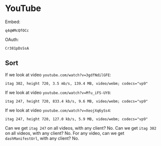 # YouTube

Embed:

~~~
q4qWMcQfOCc
~~~

OAuth:

~~~
Cr381pDsSsA
~~~

## Sort

If we look at video `youtube.com/watch?v=3gdfNdilGFE`:

~~~
itag 302, height 720, 3.5 mb/s, 139.4 MB, video/webm; codecs="vp9"
~~~

If we look at video `youtube.com/watch?v=Mfu_iFS-UY8`:

~~~
itag 247, height 720, 833.4 kb/s, 9.6 MB, video/webm; codecs="vp9"
~~~

If we look at video `youtube.com/watch?v=XeojXq6ySs4`:

~~~
itag 247, height 720, 127.0 kb/s, 5.9 MB, video/webm; codecs="vp9"
~~~

Can we get `itag 247` on all videos, with any client? No. Can we get `itag 302`
on all videos, with any client? No. For any video, can we get
`dashManifestUrl`, with any client? No.
